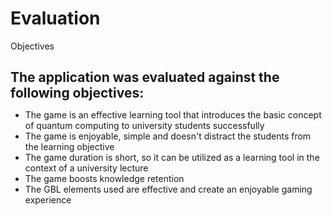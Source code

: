 # Evaluation

<p class='slide-subtitle'>Objectives</p>

<div class='section-wrapper'>
  <h2>The application was evaluated against the following objectives:</h2>
  <ul class='flex-list'>
        <li>The game is an effective learning tool that introduces the basic concept of quantum computing to university students successfully</li>
        <li v-click>The game is enjoyable, simple and doesn't distract the students from the learning objective</li>
        <li v-click='+2'>The game duration is short, so it can be utilized as a learning tool in the context of a university lecture</li>
        <li v-click='+3'>The game boosts knowledge retention</li>
        <li v-click='+4'>The GBL elements used are effective and create an enjoyable gaming experience</li>
  </ul>
</div>

<style>
  h2 {
    margin-bottom: 0.5em;
  }
</style>
